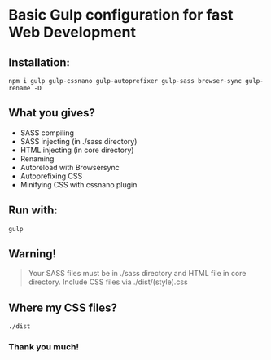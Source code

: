 # Basic Gulp configuration for fast Web Development
## Installation:
` npm i gulp gulp-cssnano gulp-autoprefixer gulp-sass browser-sync gulp-rename -D `
## What you gives?
* SASS compiling
* SASS injecting (in ./sass directory)
* HTML injecting (in core directory)
* Renaming
* Autoreload with Browsersync
* Autoprefixing CSS
* Minifying CSS with cssnano plugin
## Run with:
`gulp`
## Warning!
> Your SASS files must be in ./sass directory and HTML file in core directory. Include CSS files via ./dist/(style).css
## Where my CSS files?
` ./dist `
### Thank you much!
